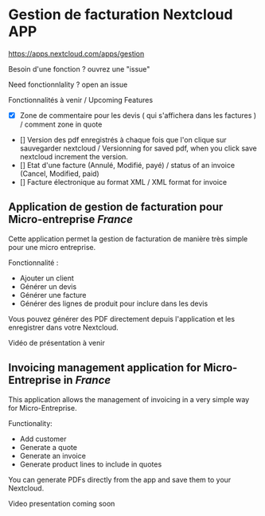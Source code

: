 # Gestion de facturation Nextcloud APP

https://apps.nextcloud.com/apps/gestion

Besoin d'une fonction ? ouvrez une "issue"

Need fonctionnlality ? open an issue

Fonctionnalités à venir / Upcoming Features

- [x] Zone de commentaire pour les devis ( qui s'affichera dans les factures ) / comment zone in quote
- [] Version des pdf enregistrés à chaque fois que l'on clique sur sauvegarder nextcloud / Versionning for saved pdf, when you click save nextcloud increment the version.
- [] Etat d'une facture (Annulé, Modifié, payé) / status of an invoice (Cancel, Modified, paid)
- [] Facture électronique au format XML / XML format for invoice

## Application de gestion de facturation pour Micro-entreprise *France*

Cette application permet la gestion de facturation de manière très simple pour une micro entreprise.

Fonctionnalité : 
* Ajouter un client
* Générer un devis
* Générer une facture
* Générer des lignes de produit pour inclure dans les devis

Vous pouvez générer des PDF directement depuis l'application et les enregistrer dans votre Nextcloud.

Vidéo de présentation à venir

## Invoicing management application for Micro-Entreprise in *France* 

This application allows the management of invoicing in a very simple way for Micro-Entreprise.

Functionality:

* Add customer
* Generate a quote
* Generate an invoice
* Generate product lines to include in quotes

You can generate PDFs directly from the app and save them to your Nextcloud.

Video presentation coming soon
